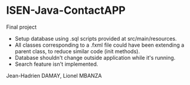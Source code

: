 # ISEN-Java-ContactAPP
Final project

- Setup database using .sql scripts provided at src/main/resources.
- All classes corresponding to a .fxml file could have been extending a parent class, to reduce similar code (init methods).
- Database shouldn't change outside application while it's running.
- Search feature isn't implemented.

Jean-Hadrien DAMAY, Lionel MBANZA


